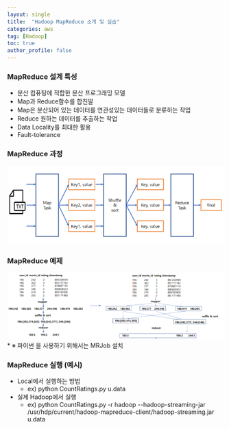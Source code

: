 ```yaml
---
layout: single
title:  "Hadoop MapReduce 소개 및 실습"
categories: aws
tag: [Hadoop]
toc: true
author_profile: false
---
```


### MapReduce 설계 특성
* 분산 컴퓨팅에 적합한 분산 프로그래밍 모델
* Map과 Reduce함수를 합친말
* Map은 분산되어 있는 데이터를 연관성있는 데이터들로 분류하는 작업
* Reduce 원하는 데이터를 추출하는 작업
* Data Locality를 최대한 활용
* Fault-tolerance

### MapReduce 과정

<img src="../../images/2022-07-19-aws-ex5/pic-1.png"> 

### MapReduce 예제

<img src="../../images/2022-07-19-aws-ex5/pic-2.png"> 
* ※ 파이썬 을 사용하기 위해서는 MRJob 설치

### MapReduce 실행 (예시)
* Local에서 실행하는 방법
  * ex) python CountRatings.py u.data
* 실제 Hadoop에서 실행
  * ex) python CountRatings.py -r hadoop --hadoop-streaming-jar /usr/hdp/current/hadoop-mapreduce-client/hadoop-streaming.jar u.data